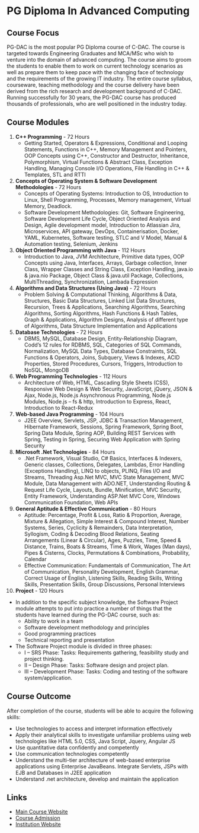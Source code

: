 # PG Diploma In Advanced Computing

## Course Focus
PG-DAC is the most popular PG Diploma course of C-DAC. The course is targeted towards Engineering Graduates and MCA/MSc who wish to venture into the domain of advanced computing. The course aims to groom the students to enable them to work on current technology scenarios as well as prepare them to keep pace with the changing face of technology and the requirements of the growing IT industry. The entire course syllabus, courseware, teaching methodology and the course delivery have been derived from the rich research and development background of C-DAC. Running successfully for 30 years, the PG-DAC course has produced thousands of professionals, who are well positioned in the industry today.

## Course Modules

1. **C++ Programming** - 72 Hours
   - Getting Started, Operators & Expressions, Conditional and Looping Statements, Functions in C++, Memory Management and Pointers, OOP Concepts using C++, Constructor and Destructor, Inheritance, Polymorphism, Virtual Functions & Abstract Class, Exception Handling, Managing Console I/O Operations, File Handling in C++ & Templates, STL and RTTI
2. **Concepts of Operating System & Software Development Methodologies** - 72 Hours
   - Concepts of Operating Systems: Introduction to OS, Introduction to Linux, Shell Programming, Processes, Memory management, Virtual Memory, Deadlock.
   - Software Development Methodologies: Git, Software Engineering, Software Development Life Cycle, Object Oriented Analysis and Design, Agile development model, Introduction to Atlassian Jira, Microservices, API gateway, DevOps, Containerisation, Docker, YAML, Kubernetes, Software testing, STLC and V Model, Manual & Automation testing, Selenium, Jenkins
3. **Object Oriented Programming with Java** - 112 Hours
   - Introduction to Java, JVM Architecture, Primitive data types, OOP Concepts using Java, Interfaces, Arrays, Garbage collection, Inner Class, Wrapper Classes and String Class, Exception Handling, java.io & java.nio Package, Object Class & java.util Package, Collections, MultiThreading, Synchronization, Lambada Expression
4. **Algorithms and Data Structures (Using Java)** - 72 Hours
   - Problem Solving & Computational Thinking, Algorithms & Data, Structures, Basic Data Structures, Linked List Data Structures, Recursion, Trees & Applications, Searching Algorithms, Searching Algorithms, Sorting Algorithms, Hash Functions & Hash Tables, Graph & Applications, Algorithm Designs, Analysis of different type of Algorithms, Data Structure Implementation and Applications
5. **Database Technologies** - 72 Hours
   - DBMS, MySQL, Database Design, Entity-Relationship Diagram, Codd’s 12 rules for RDBMS, SQL, Categories of SQL Commands, Normalization, MySQL Data Types, Database Constraints, SQL Functions & Operators, Joins, Subquery, Views & Indexes, ACID Properties, Stored Procedures, Cursors, Triggers, Introduction to NoSQL, MongoDB
6. **Web Programming Technologies** - 112 Hours
   - Architecture of Web, HTML, Cascading Style Sheets (CSS), Responsive Web Design & Web Security, JavaScript, jQuery, JSON & Ajax, Node.js, Node.js Asynchronous Programming, Node.js Modules, Node.js – fs & http, Introduction to Express, React, Introduction to React-Redux
7. **Web-based Java Programming** - 104 Hours
   - J2EE Overview, Servlets, JSP, JDBC & Transaction Management, Hibernate Framework, Sessions, Spring Framework, Spring Boot, Spring Data Module, Spring AOP, Building REST Services with Spring, Testing in Spring, Securing Web Application with Spring Security
8. **Microsoft .Net Technologies** - 84 Hours
   - .Net Framework, Visual Studio, C# Basics, Interfaces & Indexers, Generic classes, Collections, Delegates, Lambdas, Error Handling (Exceptions Handling), LINQ to objects, PLINQ, Files I/O and Streams, Threading Asp.Net MVC, MVC State Management, MVC Module, Data Management with ADO.NET, Understanding Routing & Request Life Cycle, Layouts, Bundle, Minification, MVC Security, Entity Framework, Understanding ASP.Net MVC Core, Windows Communication Foundation, Web APIs
9. **General Aptitude & Effective Communication** - 80 Hours
   - Aptitude: Percentage, Profit & Loss, Ratio & Proportion, Average, Mixture & Allegation, Simple Interest & Compound Interest, Number Systems, Series, Cyclicity & Remainders, Data Interpretation, Syllogism, Coding & Decoding Blood Relations, Seating Arrangements (Linear & Circular), Ages, Puzzles, Time, Speed & Distance, Trains, Boats & Streams, Time & Work, Wages (Man days), Pipes & Cisterns, Clocks, Permutations & Combinations, Probability, Calendar
   - Effective Communication: Fundamentals of Communication, The Art of Communication, Personality Development, English Grammar, Correct Usage of English, Listening Skills, Reading Skills, Writing Skills, Presentation Skills, Group Discussions, Personal Interviews
10. **Project** - 120 Hours
   - In addition to the specific subject knowledge, the Software Project module attempts to put into practice a number of things that the students have learned during the PG-DAC course, such as:
     - Ability to work in a team
     - Software development methodology and principles
     - Good programming practices
     - Technical reporting and presentation
   - The Software Project module is divided in three phases:
     - I – SRS Phase: Tasks: Requirements gathering, feasibility study and project thinking.
     - II – Design Phase: Tasks: Software design and project plan.
     - III – Development Phase: Tasks: Coding and testing of the software system/application.

## Course Outcome
After completion of the course, students will be able to acquire the following skills:
- Use technologies to access and interpret information effectively
- Apply their analytical skills to investigate unfamiliar problems using web technologies like HTML 5.0, CSS, Java Script, Jquery, Angular JS
- Use quantitative data confidently and competently
- Use communication technologies competently
- Understand the multi-tier architecture of web-based enterprise applications using Enterprise JavaBeans. Integrate Servlets, JSPs with EJB and Databases in J2EE application
- Understand .net architecture, develop and maintain the application

## Links
- [Main Course Website](https://www.cdac.in/index.aspx?id=DAC&courseid=0)
- [Course Admission](https://www.cdac.in/index.aspx?id=edu_acts_PGDiplomaCoursesAdmission)
- [Institution Website](https://www.cdac.in/index.aspx)


